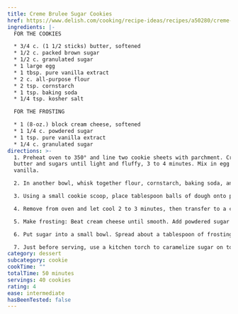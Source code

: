 ```yaml
---
title: Creme Brulee Sugar Cookies
href: https://www.delish.com/cooking/recipe-ideas/recipes/a50280/creme-brulee-sugar-cookies-recipe/
ingredients: |-
  FOR THE COOKIES

  * 3/4 c. (1 1/2 sticks) butter, softened
  * 1/2 c. packed brown sugar
  * 1/2 c. granulated sugar
  * 1 large egg
  * 1 tbsp. pure vanilla extract
  * 2 c. all-purpose flour
  * 2 tsp. cornstarch
  * 1 tsp. baking soda
  * 1/4 tsp. kosher salt

  FOR THE FROSTING

  * 1 (8-oz.) block cream cheese, softened
  * 1 1/4 c. powdered sugar
  * 1 tsp. pure vanilla extract
  * 1/4 c. granulated sugar
directions: >-
  1. Preheat oven to 350° and line two cookie sheets with parchment. Cream
  butter and sugars until light and fluffy, 3 to 4 minutes. Mix in egg and
  vanilla.

  2. In another bowl, whisk together flour, cornstarch, baking soda, and salt, then add mixture to wet ingredients and mix until smooth. Dough will be thick.

  3. Using a small cookie scoop, place tablespoon balls of dough onto parchment-lined cookie sheets. Press down lightly on each cookie to flatten slightly. Bake until edges are just starting to brown, 9 to 10 minutes.

  4. Remove from oven and let cool 2 to 3 minutes, then transfer to a cooling rack to cool completely.

  5. Make frosting: Beat cream cheese until smooth. Add powdered sugar and vanilla and mix until smooth.

  6. Put sugar into a small bowl. Spread about a tablespoon of frosting onto tops of each cookie, then press into granulated sugar, coating frosting with sugar.

  7. Just before serving, use a kitchen torch to caramelize sugar on top, then set aside to cool. Store cookies in the fridge for up to 4 days.
category: dessert
subcategory: cookie
cookTime: ""
totalTime: 50 minutes
servings: 40 cookies
rating: 4
ease: intermediate
hasBeenTested: false
---
```

